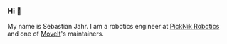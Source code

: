 ### Hi 👋

My name is Sebastian Jahr. I am a robotics engineer at [PickNik Robotics](https://picknik.ai/) and one of [MoveIt](https://moveit.ros.org/)'s maintainers.

<!--
**sjahr/sjahr** is a ✨ _special_ ✨ repository because its `README.md` (this file) appears on your GitHub profile.

Here are some ideas to get you started:

- 🔭 I’m currently working on ...
- 🌱 I’m currently learning ...
- 👯 I’m looking to collaborate on ...
- 🤔 I’m looking for help with ...
- 💬 Ask me about ...
- 📫 How to reach me: ...
- 😄 Pronouns: ...
- ⚡ Fun fact: ...
-->
